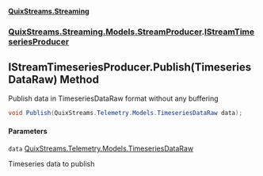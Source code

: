 #### [QuixStreams.Streaming](index.md 'index')
### [QuixStreams.Streaming.Models.StreamProducer](QuixStreams.Streaming.Models.StreamProducer.md 'QuixStreams.Streaming.Models.StreamProducer').[IStreamTimeseriesProducer](IStreamTimeseriesProducer.md 'QuixStreams.Streaming.Models.StreamProducer.IStreamTimeseriesProducer')

## IStreamTimeseriesProducer.Publish(TimeseriesDataRaw) Method

Publish data in TimeseriesDataRaw format without any buffering

```csharp
void Publish(QuixStreams.Telemetry.Models.TimeseriesDataRaw data);
```
#### Parameters

<a name='QuixStreams.Streaming.Models.StreamProducer.IStreamTimeseriesProducer.Publish(QuixStreams.Telemetry.Models.TimeseriesDataRaw).data'></a>

`data` [QuixStreams.Telemetry.Models.TimeseriesDataRaw](https://docs.microsoft.com/en-us/dotnet/api/QuixStreams.Telemetry.Models.TimeseriesDataRaw 'QuixStreams.Telemetry.Models.TimeseriesDataRaw')

Timeseries data to publish
